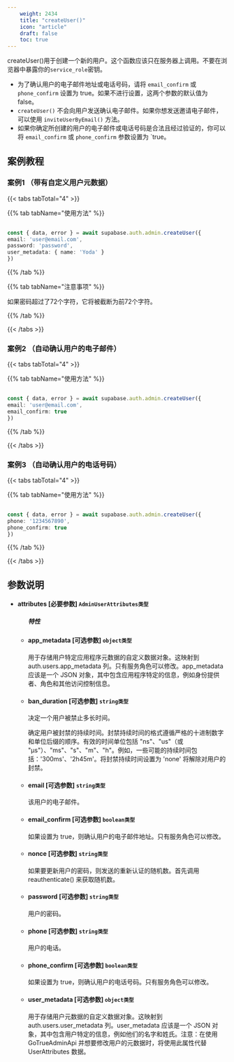 ```yaml
---
    weight: 2434
    title: "createUser()"
    icon: "article"
    draft: false
    toc: true
---
```


createUser()用于创建一个新的用户。这个函数应该只在服务器上调用。不要在浏览器中暴露你的`service_role`密钥。

* 为了确认用户的电子邮件地址或电话号码，请将 `email_confirm` 或 `phone_confirm` 设置为 true。如果不进行设置，这两个参数的默认值为 false。
* `createUser()` 不会向用户发送确认电子邮件。如果你想发送邀请电子邮件，可以使用 `inviteUserByEmail()` 方法。
* 如果你确定所创建的用户的电子邮件或电话号码是合法且经过验证的，你可以将 `email_confirm` 或 `phone_confirm` 参数设置为 `true。


## 案例教程

### 案例1 （带有自定义用户元数据）

{{< tabs tabTotal="4" >}}


{{% tab tabName="使用方法" %}}



  ```ts
                                                                                
const { data, error } = await supabase.auth.admin.createUser({
  email: 'user@email.com',
  password: 'password',
  user_metadata: { name: 'Yoda' }
})
  ```



{{% /tab %}}

{{% tab tabName="注意事项" %}}



如果密码超过了72个字符，它将被截断为前72个字符。



{{% /tab %}}

{{< /tabs >}}


### 案例2 （自动确认用户的电子邮件）

{{< tabs tabTotal="4" >}}


{{% tab tabName="使用方法" %}}



  ```ts
                                                                                
const { data, error } = await supabase.auth.admin.createUser({
  email: 'user@email.com',
  email_confirm: true
})                                                                             
  ```



{{% /tab %}}

{{< /tabs >}}


### 案例3 （自动确认用户的电话号码）

{{< tabs tabTotal="4" >}}


{{% tab tabName="使用方法" %}}



  ```ts
                                                                                
const { data, error } = await supabase.auth.admin.createUser({
  phone: '1234567890',
  phone_confirm: true
})
  ```



{{% /tab %}}

{{< /tabs >}}



## 参数说明


<ul className="method-list-group">
  
<li className="method-list-item">
  <h4 className="method-list-item-label">
    <span className="method-list-item-label-name">
      attributes
    </span>
    <span className="method-list-item-label-badge required">
      [必要参数]
    </span>
    <span className="method-list-item-validation">
      <code>AdminUserAttributes类型</code>
    </span>
  </h4>
  
<ul className="method-list-group">
  <h5 class="method-list-title method-list-title-isChild expanded">特性</h5>

<li className="method-list-item">
  <h4 className="method-list-item-label">
    <span className="method-list-item-label-name">
      app_metadata
    </span>
    <span className="method-list-item-label-badge false">
      [可选参数]
    </span>
    <span className="method-list-item-validation">
      <code>object类型</code>
    </span>
  </h4>
  <div class="method-list-item-description">

用于存储用户特定应用程序元数据的自定义数据对象。这映射到 auth.users.app_metadata 列。只有服务角色可以修改。app_metadata 应该是一个 JSON 对象，其中包含应用程序特定的信息，例如身份提供者、角色和其他访问控制信息。
  
  </div>
  
</li>


<li className="method-list-item">
  <h4 className="method-list-item-label">
    <span className="method-list-item-label-name">
      ban_duration
    </span>
    <span className="method-list-item-label-badge false">
      [可选参数]
    </span>
    <span className="method-list-item-validation">
      <code>string类型</code>
    </span>
  </h4>
  <div class="method-list-item-description">

决定一个用户被禁止多长时间。

确定用户被封禁的持续时间。封禁持续时间的格式遵循严格的十进制数字和单位后缀的顺序。有效的时间单位包括 "ns"、"us"（或 "µs"）、"ms"、"s"、"m"、"h"。例如，一些可能的持续时间包括：'300ms'、'2h45m'。将封禁持续时间设置为 'none' 将解除对用户的封禁。

  </div>
  
</li>


<li className="method-list-item">
  <h4 className="method-list-item-label">
    <span className="method-list-item-label-name">
      email
    </span>
    <span className="method-list-item-label-badge false">
      [可选参数]
    </span>
    <span className="method-list-item-validation">
      <code>string类型</code>
    </span>
  </h4>
  <div class="method-list-item-description">

该用户的电子邮件。

  </div>
  
</li>


<li className="method-list-item">
  <h4 className="method-list-item-label">
    <span className="method-list-item-label-name">
      email_confirm
    </span>
    <span className="method-list-item-label-badge false">
      [可选参数]
    </span>
    <span className="method-list-item-validation">
      <code>boolean类型</code>
    </span>
  </h4>
  <div class="method-list-item-description">

如果设置为 true，则确认用户的电子邮件地址。只有服务角色可以修改。

  </div>
  
</li>



<li className="method-list-item">
  <h4 className="method-list-item-label">
    <span className="method-list-item-label-name">
      nonce
    </span>
    <span className="method-list-item-label-badge false">
      [可选参数]
    </span>
    <span className="method-list-item-validation">
      <code>string类型</code>
    </span>
  </h4>
  <div class="method-list-item-description">

如果要更新用户的密码，则发送的重新认证的随机数。首先调用 reauthenticate() 来获取随机数。

  </div>
  
</li>





<li className="method-list-item">
  <h4 className="method-list-item-label">
    <span className="method-list-item-label-name">
      password
    </span>
    <span className="method-list-item-label-badge false">
      [可选参数]
    </span>
    <span className="method-list-item-validation">
      <code>string类型</code>
    </span>
  </h4>
  <div class="method-list-item-description">

用户的密码。

  </div>
  
</li>


<li className="method-list-item">
  <h4 className="method-list-item-label">
    <span className="method-list-item-label-name">
      phone
    </span>
    <span className="method-list-item-label-badge false">
      [可选参数]
    </span>
    <span className="method-list-item-validation">
      <code>string类型</code>
    </span>
  </h4>
  <div class="method-list-item-description">

用户的电话。

  </div>
  
</li>


<li className="method-list-item">
  <h4 className="method-list-item-label">
    <span className="method-list-item-label-name">
      phone_confirm
    </span>
    <span className="method-list-item-label-badge false">
      [可选参数]
    </span>
    <span className="method-list-item-validation">
      <code>boolean类型</code>
    </span>
  </h4>
  <div class="method-list-item-description">

如果设置为 true，则确认用户的电话号码。只有服务角色可以修改。

  </div>
  
</li>


<li className="method-list-item">
  <h4 className="method-list-item-label">
    <span className="method-list-item-label-name">
      user_metadata
    </span>
    <span className="method-list-item-label-badge false">
      [可选参数]
    </span>
    <span className="method-list-item-validation">
      <code>object类型</code>
    </span>
  </h4>
  <div class="method-list-item-description">

用于存储用户元数据的自定义数据对象。这映射到 auth.users.user_metadata 列。user_metadata 应该是一个 JSON 对象，其中包含用户特定的信息，例如他们的名字和姓氏。注意：在使用 GoTrueAdminApi 并想要修改用户的元数据时，将使用此属性代替 UserAttributes 数据。

  </div>
  
</li>

</ul>

</li>

</ul>
